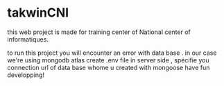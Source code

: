 # takwinCNI
this web project is made for training center of National center of informatiques.

to run this project you will encounter an error with data base . in our case we're using mongodb atlas
create .env file in server side , 
spécifie you connection url of data base whome u created with mongoose
have fun developping!


